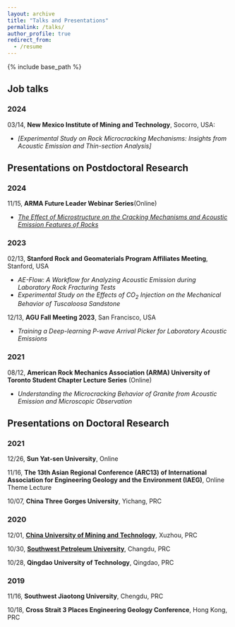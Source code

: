 ```yaml
---
layout: archive
title: "Talks and Presentations"
permalink: /talks/
author_profile: true
redirect_from:
  - /resume
---
```


{% include base_path %}

## Job talks  

### 2024  
03/14, **New Mexico Institute of Mining and Technology**, Socorro, USA:  
* <i>[Experimental Study on Rock Microcracking Mechanisms: Insights from Acoustic Emission and Thin-section Analysis]</i>

## Presentations on Postdoctoral Research  
### 2024
11/15, **ARMA Future Leader Webinar Series**(Online)  
* <i>[The Effect of Microstructure on the Cracking Mechanisms and Acoustic Emission Features of Rocks](https://youtu.be/NJG1eFJU1qY)</i>  


### 2023
02/13, **Stanford Rock and Geomaterials Program Affiliates Meeting**, Stanford, USA  
* <i>AE-Flow: A Workflow for Analyzing Acoustic Emission during Laboratory Rock Fracturing Tests</i>   
* <i>Experimental Study on the Effects of CO<sub>2</sub> Injection on the Mechanical Behavior of Tuscaloosa Sandstone</i>  

12/13,	**AGU Fall Meeting 2023**, San Francisco, USA  
* <i>Training a Deep-learning P-wave Arrival Picker for Laboratory Acoustic Emissions</i>  


### 2021
08/12, **American Rock Mechanics Association (ARMA) University of Toronto Student Chapter Lecture Series** (Online)  
* <i>Understanding the Microcracking Behavior of Granite from Acoustic Emission and Microscopic Observation</i>


## Presentations on Doctoral Research

### 2021
12/26, **Sun Yat-sen University**, Online  

11/16, **The 13th Asian Regional Conference (ARC13) of International Association for Engineering Geology and the Environment (IAEG)**, Online Theme Lecture

10/07, **China Three Gorges University**, Yichang, PRC


### 2020
12/01, [**China University of Mining and Technology**](https://gdue.cumt.edu.cn/info/1074/1184.htm), Xuzhou, PRC  

10/30, [**Southwest Petroleum University**](https://www.swpu.edu.cn/kyc/info/1028/12928.htm), Changdu, PRC  

10/28, **Qingdao University of Technology**, Qingdao, PRC  

### 2019
11/16, **Southwest Jiaotong University**, Chengdu, PRC  

10/18, **Cross Strait 3 Places Engineering Geology Conference**, Hong Kong, PRC